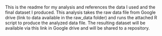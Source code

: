 This is the readme for my analysis and references the data I used and the final dataset I produced. This analysis takes the raw data file from Google drive (link to data available in the raw_data folder) and runs the attached R script to produce the analyzed data file. The resulting dataset will be available via this link in Google drive and will be shared to a repository.